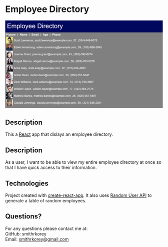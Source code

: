 # Employee Directory
![Employee Directory Screenshot](employee-directory.png)

## Description
This a [React](https://reactjs.org/) app that dislays an employee directory.     

## Description
As a user, I want to be able to view my entire employee directory at once so that I have quick access to their information.

## Technologies
Project created with [create-react-app](https://reactjs.org/docs/create-a-new-react-app.html#create-react-app). It also uses [Random User API](https://randomuser.me/) to generate a table of random employees.

 ## Questions?
For any questions please contact me at:<br/>
GitHub: smithrkorey<br/>
Email: smithrkorey@gmail.com
  